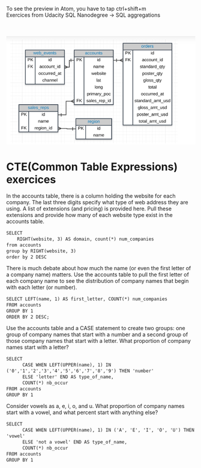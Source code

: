 
To see the preview in Atom, you have to tap ctrl+shift+m </br>
Exercices from Udacity SQL Nanodegree -> SQL aggregations  </br> </br> </br>


![](assets/groupy_by-82530243.PNG)

# CTE(Common Table Expressions)  exercices

In the accounts table, there is a column holding the website for each company. The last three digits specify what type of web address they are using. A list of extensions (and pricing) is provided here. Pull these extensions and provide how many of each website type exist in the accounts table.
```
SELECT
	RIGHT(website, 3) AS domain, count(*) num_companies
from accounts
group by RIGHT(website, 3)
order by 2 DESC
```

There is much debate about how much the name (or even the first letter of a company name) matters. Use the accounts table to pull the first letter of each company name to see the distribution of company names that begin with each letter (or number).
```
SELECT LEFT(name, 1) AS first_letter, COUNT(*) num_companies
FROM accounts
GROUP BY 1
ORDER BY 2 DESC;
```

Use the accounts table and a CASE statement to create two groups: one group of company names that start with a number and a second group of those company names that start with a letter. What proportion of company names start with a letter?
```
SELECT
      CASE WHEN LEFT(UPPER(name), 1) IN ('0','1','2','3','4','5','6','7','8','9') THEN 'number'
      ELSE 'letter' END AS type_of_name,
      COUNT(*) nb_occur
FROM accounts
GROUP BY 1

```

Consider vowels as a, e, i, o, and u. What proportion of company names start with a vowel, and what percent start with anything else?
```
SELECT
      CASE WHEN LEFT(UPPER(name), 1) IN ('A', 'E', 'I', 'O', 'U') THEN 'vowel'
      ELSE 'not a vowel' END AS type_of_name,
      COUNT(*) nb_occur
FROM accounts
GROUP BY 1

```
